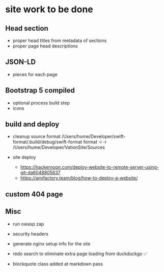 # site work to be done

## Head section

- proper head titles from metadata of sections
- proper page head descriptions

## JSON-LD

- pieces for each page

## Bootstrap 5 compiled

- optional process build step
- icons

## build and deploy
- cleanup source format
 /Users/hume/Developer/swift-format/.build/debug/swift-format format -i -r /Users/hume/Developer/VationSite/Sources


- site deploy
    - https://hackernoon.com/deploy-website-to-remote-server-using-git-da6048805637
    - https://amifactory.team/blog/how-to-deploy-a-website/

## custom 404 page

## Misc

- run owasp zap
- security headers

- generate nginx setup info for the site
- redo search to eliminate extra page loading from duckduckgo ✅
- blockquote class added at markdown pass
